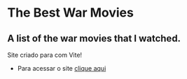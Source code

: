 # The Best War Movies

## A list of the war movies that I watched.

Site criado para com Vite!

- Para acessar o site [clique aqui](https://thebestwarmovies.vercel.app/)